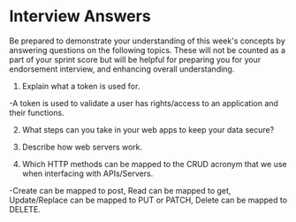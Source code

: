 # Interview Answers
Be prepared to demonstrate your understanding of this week's concepts by answering questions on the following topics. These will not be counted as a part of your sprint score but will be helpful for preparing you for your endorsement interview, and enhancing overall understanding.


1. Explain what a token is used for.

-A token is used to validate a user has rights/access to an application and their functions. 

2. What steps can you take in your web apps to keep your data secure?

3. Describe how web servers work.


4. Which HTTP methods can be mapped to the CRUD acronym that we use when interfacing with APIs/Servers.

-Create can be mapped to post, Read can be mapped to get, Update/Replace can be mapped to PUT or PATCH, Delete can be mapped to DELETE.